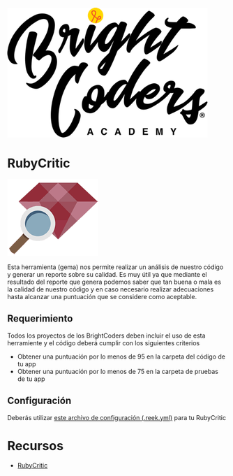 ![Logo BrightCoders](../../img/logo-bc.png)

# RubyCritic
![rubycritic](img/rubycritic.png)

Esta herramienta (gema) nos permite realizar un análisis de nuestro código y generar un reporte sobre su calidad. Es muy útil ya que mediante el resultado del reporte que genera podemos saber que tan buena o mala es la calidad de nuestro código y en caso necesario realizar adecuaciones hasta alcanzar una puntuación que se considere como aceptable.

## Requerimiento 

Todos los proyectos de los BrightCoders deben incluir el uso de esta herramiente y el código deberá cumplir con los siguientes criterios

  - Obtener una puntuación por lo menos de 95 en la carpeta del código de tu app
  - Obtener una puntuación por lo menos de 75 en la carpeta de pruebas de tu app

## Configuración
Deberás utilizar [este archivo de configuración (.reek.yml)](config/.reek.yml) para tu RubyCritic

# Recursos
- [RubyCritic](https://github.com/whitesmith/rubycritic)
